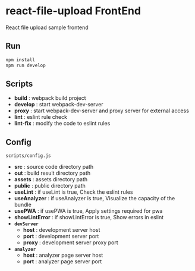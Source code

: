 # react-file-upload FrontEnd
React file upload sample frontend

## Run

```bash
npm install
npm run develop
```

## Scripts

* **build** : webpack build project
* **develop** : start webpack-dev-server
* **proxy** : start webpack-dev-server and proxy server for external access
* **lint** : eslint rule check
* **lint-fix** : modify the code to eslint rules

## Config

`scripts/config.js`

* **src** : source code directory path
* **out** : build result directory path
* **assets** : assets directory path
* **public** : public directory path
* **useLint** : if useLint is true, Check the eslint rules
* **useAnalyzer** : if useAnalyzer is true, Visualize the capacity of the bundle
* **usePWA** : if usePWA is true, Apply settings required for pwa
* **showLintError** : if showLintError is true, Show errors in eslint
* **`devServer`**
  * **host** : development server host
  * **port** : development server port
  * **proxy** : development server proxy port
* **`analyzer`**
  * **host** : analyzer page server host
  * **port** : analyzer page server port

